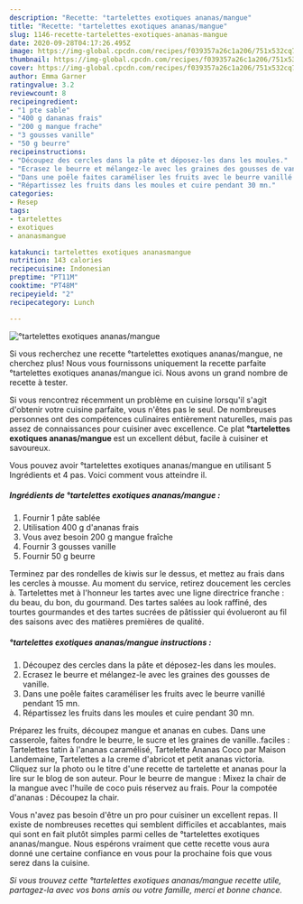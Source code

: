 ```yaml
---
description: "Recette: °tartelettes exotiques ananas/mangue"
title: "Recette: °tartelettes exotiques ananas/mangue"
slug: 1146-recette-tartelettes-exotiques-ananas-mangue
date: 2020-09-28T04:17:26.495Z
image: https://img-global.cpcdn.com/recipes/f039357a26c1a206/751x532cq70/tartelettes-exotiques-ananasmangue-photo-principale-de-la-recette.jpg
thumbnail: https://img-global.cpcdn.com/recipes/f039357a26c1a206/751x532cq70/tartelettes-exotiques-ananasmangue-photo-principale-de-la-recette.jpg
cover: https://img-global.cpcdn.com/recipes/f039357a26c1a206/751x532cq70/tartelettes-exotiques-ananasmangue-photo-principale-de-la-recette.jpg
author: Emma Garner
ratingvalue: 3.2
reviewcount: 8
recipeingredient:
- "1 pte sable"
- "400 g dananas frais"
- "200 g mangue frache"
- "3 gousses vanille"
- "50 g beurre"
recipeinstructions:
- "Découpez des cercles dans la pâte et déposez-les dans les moules."
- "Ecrasez le beurre et mélangez-le avec les graines des gousses de vanille."
- "Dans une poêle faites caraméliser les fruits avec le beurre vanillé pendant 15 mn."
- "Répartissez les fruits dans les moules et cuire pendant 30 mn."
categories:
- Resep
tags:
- tartelettes
- exotiques
- ananasmangue

katakunci: tartelettes exotiques ananasmangue 
nutrition: 143 calories
recipecuisine: Indonesian
preptime: "PT11M"
cooktime: "PT48M"
recipeyield: "2"
recipecategory: Lunch

---
```



![°tartelettes exotiques ananas/mangue](https://img-global.cpcdn.com/recipes/f039357a26c1a206/751x532cq70/tartelettes-exotiques-ananasmangue-photo-principale-de-la-recette.jpg)

Si vous recherchez une recette °tartelettes exotiques ananas/mangue, ne cherchez plus! Nous vous fournissons uniquement la recette parfaite °tartelettes exotiques ananas/mangue ici. Nous avons un grand nombre de recette à tester.

Si vous rencontrez récemment un problème en cuisine lorsqu'il s'agit d'obtenir votre cuisine parfaite, vous n'êtes pas le seul. De nombreuses personnes ont des compétences culinaires entièrement naturelles, mais pas assez de connaissances pour cuisiner avec excellence. Ce plat <strong> °tartelettes exotiques ananas/mangue </strong> est un excellent début, facile à cuisiner et savoureux.

<!--inarticleads1-->

Vous pouvez avoir °tartelettes exotiques ananas/mangue en utilisant 5 Ingrédients et 4 pas. Voici comment vous atteindre il.

##### Ingrédients de °tartelettes exotiques ananas/mangue :

1. Fournir 1 pâte sablée
1. Utilisation 400 g d&#39;ananas frais
1. Vous avez besoin 200 g mangue fraîche
1. Fournir 3 gousses vanille
1. Fournir 50 g beurre


Terminez par des rondelles de kiwis sur le dessus, et mettez au frais dans les cercles à mousse. Au moment du service, retirez doucement les cercles à. Tartelettes met à l&#39;honneur les tartes avec une ligne directrice franche : du beau, du bon, du gourmand. Des tartes salées au look raffiné, des tourtes gourmandes et des tartes sucrées de pâtissier qui évolueront au fil des saisons avec des matières premières de qualité. 

<!--inarticleads2-->

##### °tartelettes exotiques ananas/mangue instructions :

1. Découpez des cercles dans la pâte et déposez-les dans les moules.
1. Ecrasez le beurre et mélangez-le avec les graines des gousses de vanille.
1. Dans une poêle faites caraméliser les fruits avec le beurre vanillé pendant 15 mn.
1. Répartissez les fruits dans les moules et cuire pendant 30 mn.


Préparez les fruits, découpez mangue et ananas en cubes. Dans une casserole, faites fondre le beurre, le sucre et les graines de vanille..faciles : Tartelettes tatin à l&#39;ananas caramélisé, Tartelette Ananas Coco par Maison Landemaine, Tartelettes a la creme d&#39;abricot et petit ananas victoria. Cliquez sur la photo ou le titre d&#39;une recette de tartelette et ananas pour la lire sur le blog de son auteur. Pour le beurre de mangue : Mixez la chair de la mangue avec l&#39;huile de coco puis réservez au frais. Pour la compotée d&#39;ananas : Découpez la chair. 

<!--inarticleads1-->

<p>
Vous n'avez pas besoin d'être un pro pour cuisiner un excellent repas. Il existe de nombreuses recettes qui semblent difficiles et accablantes, mais qui sont en fait plutôt simples parmi celles de °tartelettes exotiques ananas/mangue. Nous espérons vraiment que cette recette vous aura donné une certaine confiance en vous pour la prochaine fois que vous serez dans la cuisine.
</p>

<p>
<i>Si vous trouvez cette °tartelettes exotiques ananas/mangue recette utile, partagez-la avec vos bons amis ou votre famille, merci et bonne chance.</i>
</p>
